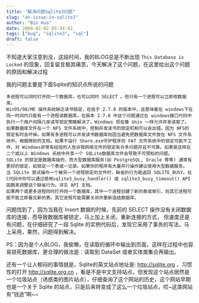 ```yaml
---
title: "解决问题Sqlite3问题"
slug: "an-issue-in-sqlite3"
author: "Bin Hua"
date: 2009-02-02 05:34:42
tags: ["bug", "sqlite3", "sql"]
draft: false
---
```


不知道大家注意到没，这段时间，我的BLOG总是不断出现 `This Database is Locked` 的现象，回复留言极其痛苦，今天解决了这个问题，在这里给出这个问题的原因和解决过程

我的问题主要是下面Sqlite的知识点所说的问题

```
多进程可以同时打开同一个数据库，也可以同时 SELECT 。但只有一个进程可以立即改数据库。
Win95/98/ME 操作系统缺乏读书锁定，在低于 2.7.0 的版本中，这意味着在 windows下在同一时间内只能有一个进程读数据库。在版本 2.7.0 中这个问题通过在 windows接口代码中执行一个用户间隔几率读写锁定策略解决了。Windows 现在像 Unix 一样允许并发读取了。
如果数据库文件在一个 NFS 文件系统中，控制并发读书的锁定机制可以会出错。因为 NFS的锁定有时会坏掉。如果有多进程可以并发读书数据库则因当避免把数据库文件放在 NFS 文件系统中。根据微软的文档，如果不运行 Share.exe守护程序则 FAT 文件系统中的锁定可能不工作。对 Windows非常有经验的人告诉我网络文件的锁定有许多问题并且不可靠。如果是这样在二个或以上 Windows 系统中共享一个 SQLite数据库文件会导致不可预知的问题。
SQLite 的锁定是数据库级的，而大型数据库服务(如 PostgreSQL, Oracle 等等) 通常有更好的锁定，如锁定一个表或一记录。如果你的程序有大量并行操作建议使用大型数据服务。
当 SQLite 尝试操作一个被另一个进程锁定的文件时，缺省的行为是返回 SQLITE_BUSY。在 C代码中你可以通过使用sqlite3_busy_handler() 或 sqlite3_busy_timeout() API函数来调整这个缺省行为。详见 API 文档。
如果两个或更多进程同时打开同一个数据库，其中一个进程创建了新的表或索引，则其它进程可能不能立即看见新的表。其它进程可能需要关闭并重新连结数据库。
```

问题找到了，因为当我在 Insert 数据的时候，先前的 SELECT 操作没有关闭数据库的连接，而导致数据库被锁定，马上加上关闭，重新连接的方式， 但速度还是有问题，在仔细研究了一段 Sqlite 的实例代码后，发现它采用了事务的写法，马上采用，果然，问题得到解决。

PS：因为是个人BLOG，我偷懒，在读取的循环中输出到页面，这样在过程中也容易锁死数据库，更合理的做法是：读取到 DataSet 或者实体类集合再输出。

还有一个让人郁闷的事情就是，Sqlite的英文站点地址是: http://sqlite.org ，习惯性的打开 http://sqlite.org.cn ，看是不是中文支持站点，但发现这个站点居然是一个垃圾站点（诱惑类的图片站点），仔细查询了这个网站的历史，这个网站早期也是一个关于 Sqlite 的站点，只是后来转变成了这么一个垃圾站点，哎~这类网站有“钱途”啊~~
